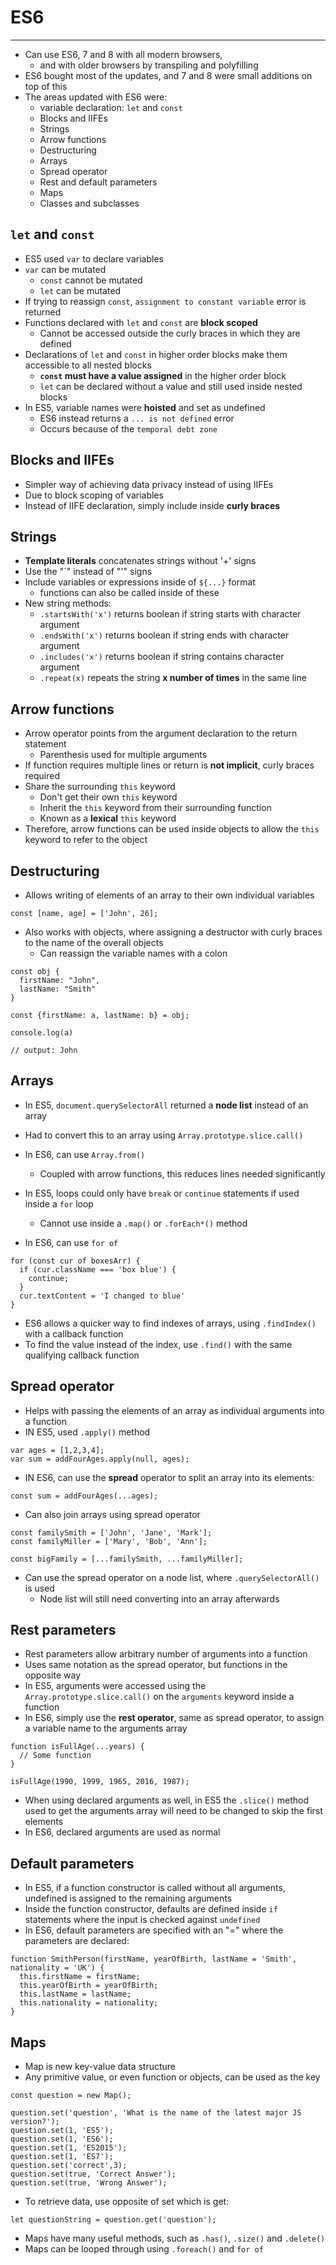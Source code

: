 # ES6
---

* Can use ES6, 7 and 8 with all modern browsers,
  * and with older browsers by transpiling and polyfilling
* ES6 bought most of the updates, and 7 and 8 were small additions on top of this
* The areas updated with ES6 were:
  * variable declaration: `let` and `const`
  * Blocks and IIFEs
  * Strings
  * Arrow functions
  * Destructuring
  * Arrays
  * Spread operator
  * Rest and default parameters
  * Maps
  * Classes and subclasses

## `let` and `const`

* ES5 used `var` to declare variables
* `var` can be mutated
  * `const` cannot be mutated
  * `let` can be mutated
* If trying to reassign `const`, `assignment to constant variable` error is returned
* Functions declared with `let` and `const` are **block scoped**
  * Cannot be accessed outside the curly braces in which they are defined
* Declarations of `let` and `const` in higher order blocks make them accessible to all nested blocks
  * **`const` must have a value assigned** in the higher order block
  * `let` can be declared without a value and still used inside nested blocks
* In ES5, variable names were **hoisted** and set as undefined
  * ES6 instead returns a `... is not defined` error
  * Occurs because of the `temporal debt zone`

## Blocks and IIFEs

* Simpler way of achieving data privacy instead of using IIFEs
* Due to block scoping of variables
* Instead of IIFE declaration, simply include inside **curly braces**

## Strings

* **Template literals** concatenates strings without '+' signs
* Use the "\`" instead of "\'" signs
* Include variables or expressions inside of `${...}` format
  * functions can also be called inside of these
* New string methods:
  * `.startsWith('x')` returns boolean if string starts with character argument
  * `.endsWith('x')` returns boolean if string ends with character argument
  * `.includes('x')` returns boolean if string contains character argument
  * `.repeat(x)` repeats the string **x number of times** in the same line

## Arrow functions

* Arrow operator points from the argument declaration to the return statement
  * Parenthesis used for multiple arguments
* If function requires multiple lines or return is **not implicit**, curly braces required
* Share the surrounding `this` keyword
  * Don't get their own `this` keyword
  * Inherit the `this` keyword from their surrounding function
  * Known as a **lexical** `this` keyword
* Therefore, arrow functions can be used inside objects to allow the `this` keyword to refer to the object

## Destructuring

* Allows writing of elements of an array to their own individual variables

```
const [name, age] = ['John', 26];
```

* Also works with objects, where assigning a destructor with curly braces to the name of the overall objects
  * Can reassign the variable names with a colon

```
const obj {
  firstName: "John",
  lastName: "Smith"
}

const {firstName: a, lastName: b} = obj;

console.log(a)

// output: John
```

## Arrays

* In ES5, `document.querySelectorAll` returned a **node list** instead of an array
* Had to convert this to an array using `Array.prototype.slice.call()`
* In ES6, can use `Array.from()`
  * Coupled with arrow functions, this reduces lines needed significantly

* In ES5, loops could only have `break` or `continue` statements if used inside a `for` loop
  * Cannot use inside a `.map()` or `.forEach*()` method
* In ES6, can use `for of`

```
for (const cur of boxesArr) {
  if (cur.className === 'box blue') {
    continue;
  }
  cur.textContent = 'I changed to blue'
}

```

* ES6 allows a quicker way to find indexes of arrays, using `.findIndex()` with a callback function
* To find the value instead of the index, use `.find()` with the same qualifying callback function

## Spread operator

* Helps with passing the elements of an array as individual arguments into a function
* IN ES5, used `.apply()` method

```
var ages = [1,2,3,4];
var sum = addFourAges.apply(null, ages);
```

* IN ES6, can use the **spread** operator to split an array into its elements:

```
const sum = addFourAges(...ages);
```

* Can also join arrays using spread operator

```
const familySmith = ['John', 'Jane', 'Mark'];
const familyMiller = ['Mary', 'Bob', 'Ann'];

const bigFamily = [...familySmith, ...familyMiller];
```

* Can use the spread operator on a node list, where `.querySelectorAll()` is used
  * Node list will still need converting into an array afterwards

## Rest parameters

* Rest parameters allow arbitrary number of arguments into a function
* Uses same notation as the spread operator, but functions in the opposite way
* In ES5, arguments were accessed using the `Array.prototype.slice.call()` on the `arguments` keyword inside a function
* In ES6, simply use the **rest operator**, same as spread operator, to assign a variable name to the arguments array

```
function isFullAge(...years) {
  // Some function
}

isFullAge(1990, 1999, 1965, 2016, 1987);
```

* When using declared arguments as well, in ES5 the `.slice()` method used to get the arguments array will need to be changed to skip the first elements
* In ES6, declared arguments are used as normal

## Default parameters

* In ES5, if a function constructor is called without all arguments, undefined is assigned to the remaining arguments
* Inside the function constructor, defaults are defined inside `if` statements where the input is checked against `undefined`
* In ES6, default parameters are specified with an "=" where the parameters are declared:

```
function SmithPerson(firstName, yearOfBirth, lastName = 'Smith', nationality = 'UK') {
  this.firstName = firstName;
  this.yearOfBirth = yearOfBirth;
  this.lastName = lastName;
  this.nationality = nationality;
}
```

## Maps

* Map is new key-value data structure
* Any primitive value, or even function or objects, can be used as the key

```
const question = new Map();

question.set('question', 'What is the name of the latest major JS version?');
question.set(1, 'ES5');
question.set(1, 'ES6');
question.set(1, 'ES2015');
question.set(1, 'ES7');
question.set('correct',3);
question.set(true, 'Correct Answer');
question.set(true, 'Wrong Answer');
```

* To retrieve data, use opposite of set which is get:

```
let questionString = question.get('question');
```

* Maps have many useful methods, such as `.has()`, `.size()` and `.delete()`
* Maps can be looped through using `.foreach()` and `for of`
